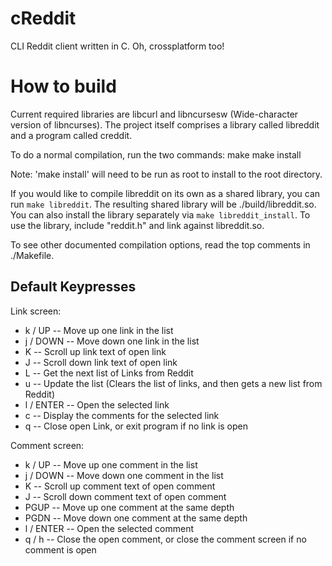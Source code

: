 cReddit
=======

CLI Reddit client written in C. Oh, crossplatform too!


How to build
============
Current required libraries are libcurl and libncursesw (Wide-character version
of libncurses). The project itself comprises a library called libreddit and a
program called creddit.

To do a normal compilation, run the two commands:
make
make install

Note: 'make install' will need to be run as root to install to the root
directory.


If you would like to compile libreddit on its own as a shared library, you can
run ``` make libreddit ```. The resulting shared library will be
./build/libreddit.so.  You can also install the library separately via ``` make
libreddit_install ```.  To use the library, include "reddit.h" and link against
libreddit.so.

To see other documented compilation options, read the top comments in ./Makefile.

Default Keypresses
------------------

Link screen:
*    k / UP      -- Move up one link in the list
*    j / DOWN    -- Move down one link in the list
*    K           -- Scroll up link text of open link
*    J           -- Scroll down link text of open link 
*    L           -- Get the next list of Links from Reddit
*    u           -- Update the list (Clears the list of links, and then gets a new list from Reddit)
*    l / ENTER   -- Open the selected link
*    c           -- Display the comments for the selected link
*    q           -- Close open Link, or exit program if no link is open

Comment screen:
*    k / UP      -- Move up one comment in the list
*    j / DOWN    -- Move down one comment in the list
*    K           -- Scroll up comment text of open comment
*    J           -- Scroll down comment text of open comment
*    PGUP        -- Move up one comment at the same depth
*    PGDN        -- Move down one comment at the same depth
*    l / ENTER   -- Open the selected comment
*    q / h       -- Close the open comment, or close the comment screen if no comment is open
